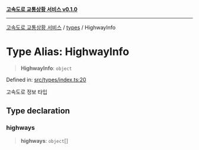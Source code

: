 [**고속도로 교통상황 서비스 v0.1.0**](../../README.md)

***

[고속도로 교통상황 서비스](../../modules.md) / [types](../README.md) / HighwayInfo

# Type Alias: HighwayInfo

> **HighwayInfo**: `object`

Defined in: [src/types/index.ts:20](https://github.com/ksheyon123/road-status-preview/blob/f8475dd9e1f35d9b8acf92ef20ed9d0782a8bb42/src/types/index.ts#L20)

고속도로 정보 타입

## Type declaration

### highways

> **highways**: `object`[]
